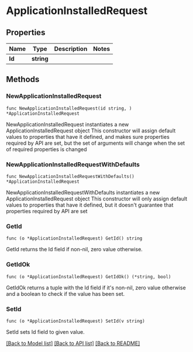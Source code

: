 # ApplicationInstalledRequest

## Properties

Name | Type | Description | Notes
------------ | ------------- | ------------- | -------------
**Id** | **string** |  | 

## Methods

### NewApplicationInstalledRequest

`func NewApplicationInstalledRequest(id string, ) *ApplicationInstalledRequest`

NewApplicationInstalledRequest instantiates a new ApplicationInstalledRequest object
This constructor will assign default values to properties that have it defined,
and makes sure properties required by API are set, but the set of arguments
will change when the set of required properties is changed

### NewApplicationInstalledRequestWithDefaults

`func NewApplicationInstalledRequestWithDefaults() *ApplicationInstalledRequest`

NewApplicationInstalledRequestWithDefaults instantiates a new ApplicationInstalledRequest object
This constructor will only assign default values to properties that have it defined,
but it doesn't guarantee that properties required by API are set

### GetId

`func (o *ApplicationInstalledRequest) GetId() string`

GetId returns the Id field if non-nil, zero value otherwise.

### GetIdOk

`func (o *ApplicationInstalledRequest) GetIdOk() (*string, bool)`

GetIdOk returns a tuple with the Id field if it's non-nil, zero value otherwise
and a boolean to check if the value has been set.

### SetId

`func (o *ApplicationInstalledRequest) SetId(v string)`

SetId sets Id field to given value.



[[Back to Model list]](../README.md#documentation-for-models) [[Back to API list]](../README.md#documentation-for-api-endpoints) [[Back to README]](../README.md)


